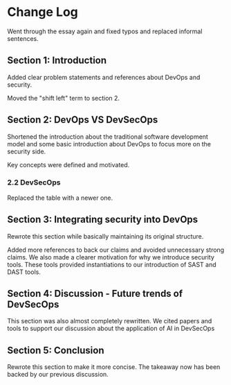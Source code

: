 # Change Log
Went through the essay again and fixed typos and replaced informal sentences. 

## Section 1: Introduction
Added clear problem statements and references about DevOps and security. 

Moved the "shift left" term to section 2.

## Section 2: DevOps VS DevSecOps
Shortened the introduction about the traditional software development model and some basic introduction about DevOps to focus more on the security side. 

Key concepts were defined and motivated.

### 2.2 DevSecOps

Replaced the table with a newer one.

## Section 3: Integrating security into DevOps

Rewrote this section while basically maintaining its original structure. 

Added more references to back our claims and avoided unnecessary strong claims. We also made a clearer motivation for why we introduce security tools. These tools provided instantiations to our introduction of SAST and DAST tools.

## Section 4: Discussion - Future trends of DevSecOps

This section was also almost completely rewritten. We cited papers and tools to support our discussion about the application of AI in DevSecOps

## Section 5: Conclusion

Rewrote this section to make it more concise. The takeaway now has been backed by our previous discussion.